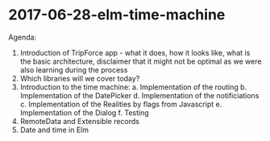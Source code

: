 # 2017-06-28-elm-time-machine

Agenda:

1. Introduction of TripForce app - what it does, how it looks like, 
what is the basic architecture, disclaimer that it might not be optimal as we were also learning during the process
2. Which libraries will we cover today?
3. Introduction to the time machine:
  a. Implementation of the routing
  b. Implementation of the DatePicker
  d. Implementation of the notificiations
  c. Implementation of the Realities by flags from Javascript
  e. Implementation of the Dialog
  f. Testing
4. RemoteData and Extensible records
5. Date and time in Elm
